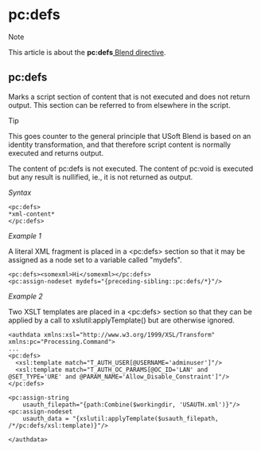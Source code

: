 # pc:defs



> [!NOTE]
> This article is about the **pc:defs**[ Blend directive](/docs/Repositories/Blend%20directives).

## **pc:defs**

Marks a script section of content that is not executed and does not return output. This section can be referred to from elsewhere in the script.

> [!TIP]
> This goes counter to the general principle that USoft Blend is based on an identity transformation, and that therefore script content is normally executed and returns output.

The content of pc:defs is not executed. The content of pc:void is executed but any result is nullified, ie., it is not returned as output.

*Syntax*

```
<pc:defs>
*xml-content*
</pc:defs>
```

*Example 1*

A literal XML fragment is placed in a \<pc:defs> section so that it may be assigned as a node set to a variable called "mydefs".

```language-xml
<pc:defs><somexml>Hi</somexml></pc:defs>
<pc:assign-nodeset mydefs="{preceding-sibling::pc:defs/*}"/>
```

*Example 2*

Two XSLT templates are placed in a \<pc:defs> section so that they can be applied by a call to xslutil:applyTemplate() but are otherwise ignored.

```language-xml
<authdata xmlns:xsl="http://www.w3.org/1999/XSL/Transform" xmlns:pc="Processing.Command">
...
<pc:defs>
  <xsl:template match="T_AUTH_USER[@USERNAME='adminuser']"/>
  <xsl:template match="T_AUTH_OC_PARAMS[@OC_ID='LAN' and @SET_TYPE='URE' and @PARAM_NAME='Allow_Disable_Constraint']"/>
</pc:defs>

<pc:assign-string
    usauth_filepath="{path:Combine($workingdir, 'USAUTH.xml')}"/>
<pc:assign-nodeset
    usauth_data = "{xslutil:applyTemplate($usauth_filepath, /*/pc:defs/xsl:template)}"/>

</authdata>
```

 